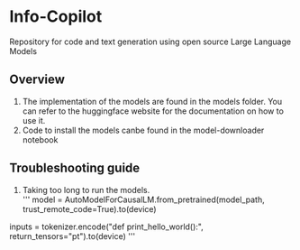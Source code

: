 # Info-Copilot
Repository for code and text generation using open source Large Language Models

## Overview
1. The implementation of the models are found in the models folder. You can refer to the huggingface website for the documentation on how to use it. 
2. Code to install the models canbe found in the model-downloader notebook

## Troubleshooting guide
1. Taking too long to run the models. \
'''
model = AutoModelForCausalLM.from_pretrained(model_path, trust_remote_code=True).to(device)

inputs = tokenizer.encode("def print_hello_world():", return_tensors="pt").to(device)
'''
